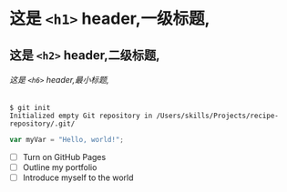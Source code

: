 # 这是 `<h1>` header,一级标题,
## 这是 `<h2>` header,二级标题,
###### 这是 `<h6>` header,最小标题,
```
$ git init
Initialized empty Git repository in /Users/skills/Projects/recipe-repository/.git/
```
``` javascript
var myVar = "Hello, world!";
```
- [ ] Turn on GitHub Pages
- [ ] Outline my portfolio
- [ ] Introduce myself to the world
